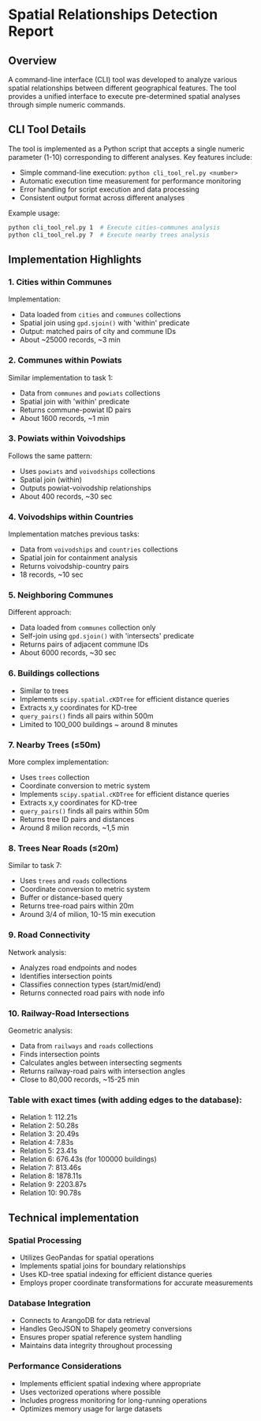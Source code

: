 # Spatial Relationships Detection Report

## Overview

A command-line interface (CLI) tool was developed to analyze various spatial relationships between different geographical features. The tool provides a unified interface to execute pre-determined spatial analyses through simple numeric commands.

## CLI Tool Details

The tool is implemented as a Python script that accepts a single numeric parameter (1-10) corresponding to different analyses. Key features include:

- Simple command-line execution: `python cli_tool_rel.py <number>`
- Automatic execution time measurement for performance monitoring
- Error handling for script execution and data processing
- Consistent output format across different analyses

Example usage:

```bash
python cli_tool_rel.py 1  # Execute cities-communes analysis
python cli_tool_rel.py 7  # Execute nearby trees analysis
```

## Implementation Highlights

### 1. Cities within Communes

Implementation:

- Data loaded from `cities` and `communes` collections
- Spatial join using `gpd.sjoin()` with 'within' predicate
- Output: matched pairs of city and commune IDs
- About ~25000 records, ~3 min

### 2. Communes within Powiats

Similar implementation to task 1:

- Data from `communes` and `powiats` collections
- Spatial join with 'within' predicate
- Returns commune-powiat ID pairs
- About 1600 records, ~1 min

### 3. Powiats within Voivodships

Follows the same pattern:

- Uses `powiats` and `voivodships` collections
- Spatial join (within)
- Outputs powiat-voivodship relationships
- About 400 records, ~30 sec

### 4. Voivodships within Countries

Implementation matches previous tasks:

- Data from `voivodships` and `countries` collections
- Spatial join for containment analysis
- Returns voivodship-country pairs
- 18 records, ~10 sec

### 5. Neighboring Communes

Different approach:

- Data loaded from `communes` collection only
- Self-join using `gpd.sjoin()` with 'intersects' predicate
- Returns pairs of adjacent commune IDs
- About 6000 records, ~30 sec

### 6. Buildings collections

- Similar to trees
- Implements `scipy.spatial.cKDTree` for efficient distance queries
- Extracts x,y coordinates for KD-tree
- `query_pairs()` finds all pairs within 500m
- Limited to 100_000 buildings ~ around 8 minutes


### 7. Nearby Trees (≤50m)

More complex implementation:

- Uses `trees` collection
- Coordinate conversion to metric system
- Implements `scipy.spatial.cKDTree` for efficient distance queries
- Extracts x,y coordinates for KD-tree
- `query_pairs()` finds all pairs within 50m
- Returns tree ID pairs and distances
- Around 8 milion records,  ~1,5 min

### 8. Trees Near Roads (≤20m)

Similar to task 7:

- Uses `trees` and `roads` collections
- Coordinate conversion to metric system
- Buffer or distance-based query
- Returns tree-road pairs within 20m
- Around 3/4 of milion, 10-15 min execution

### 9. Road Connectivity

Network analysis:

- Analyzes road endpoints and nodes
- Identifies intersection points
- Classifies connection types (start/mid/end)
- Returns connected road pairs with node info

### 10. Railway-Road Intersections

Geometric analysis:

- Data from `railways` and `roads` collections
- Finds intersection points
- Calculates angles between intersecting segments
- Returns railway-road pairs with intersection angles
- Close to 80,000 records, ~15-25 min

### Table with exact times (with adding edges to the database):
 - Relation 1: 112.21s
 - Relation 2: 50.28s
 - Relation 3: 20.49s
 - Relation 4: 7.83s
 - Relation 5: 23.41s
 - Relation 6: 676.43s (for 100000 buildings)
 - Relation 7: 813.46s 
 - Relation 8: 1878.11s
 - Relation 9: 2203.87s
 - Relation 10: 90.78s

## Technical implementation

### Spatial Processing

- Utilizes GeoPandas for spatial operations
- Implements spatial joins for boundary relationships
- Uses KD-tree spatial indexing for efficient distance queries
- Employs proper coordinate transformations for accurate measurements

### Database Integration

- Connects to ArangoDB for data retrieval
- Handles GeoJSON to Shapely geometry conversions
- Ensures proper spatial reference system handling
- Maintains data integrity throughout processing

### Performance Considerations

- Implements efficient spatial indexing where appropriate
- Uses vectorized operations where possible
- Includes progress monitoring for long-running operations
- Optimizes memory usage for large datasets
